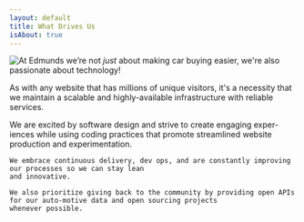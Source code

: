 ```yaml
---
layout: default
title: What Drives Us
isAbout: true
---
```


<img style="float:left;" src="{{site.baseimagesurl}}/edmunds-technology.png"/>
<p>
    At Edmunds we’re not <em>just</em> about making car buying easier, we're also passionate about technology!
</p>
<p>
    As with any website that has millions of unique visitors, it's a necessity that we maintain
    a scalable and highly-available infrastructure with reliable services.
</p>
<p>
    We are excited by software design and strive to create engaging exper-iences while using
    coding practices that promote streamlined website production and experimentation.

    We embrace continuous delivery, dev ops, and are constantly improving our processes so we can stay lean
    and innovative.

    We also prioritize giving back to the community by providing open APIs for our auto-motive data and open sourcing projects
    whenever possible.
</p>